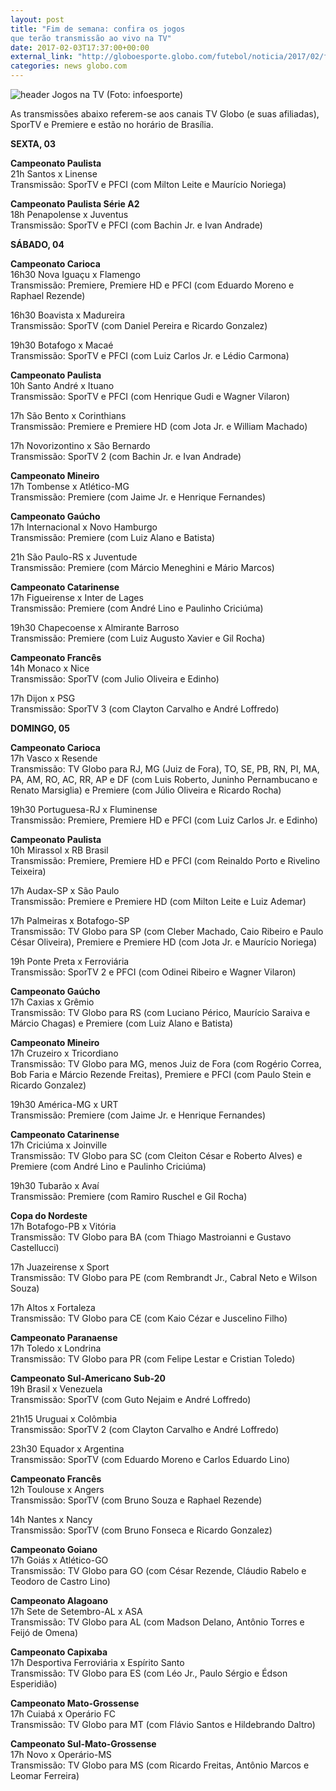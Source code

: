 ```yaml
---
layout: post
title: "Fim de semana: confira os jogos 
que terão transmissão ao vivo na TV"
date: 2017-02-03T17:37:00+00:00
external_link: "http://globoesporte.globo.com/futebol/noticia/2017/02/fim-de-semana-confira-os-jogos-que-terao-transmissao-ao-vivo-na-tv.html"
categories: news globo.com
---
```

 ![header Jogos na TV (Foto: infoesporte)](http://s2.glbimg.com/qnuAu1qIFFpd2ICyfCdetEB9agI=/0x0:689x86/690x86/s.glbimg.com/es/ge/f/original/2015/03/10/header_jogos-na-tv_2.jpg "header Jogos na TV (Foto: infoesporte)")  

As transmissões abaixo referem-se aos canais TV Globo (e suas afiliadas), SporTV e Premiere e estão no horário de Brasília.  
  
**SEXTA, 03**

**Campeonato Paulista**  
21h Santos x Linense  
Transmissão: SporTV e PFCI (com Milton Leite e Maurício Noriega)

**Campeonato Paulista Série A2**  
18h Penapolense x Juventus  
Transmissão: SporTV e PFCI (com Bachin Jr. e Ivan Andrade)  
  
**SÁBADO, 04**

**Campeonato Carioca**  
16h30 Nova Iguaçu x Flamengo  
Transmissão: Premiere, Premiere HD e PFCI (com Eduardo Moreno e Raphael Rezende)  
  
16h30 Boavista x Madureira  
Transmissão: SporTV (com Daniel Pereira e Ricardo Gonzalez)  
  
19h30 Botafogo x Macaé  
Transmissão: SporTV e PFCI (com Luiz Carlos Jr. e Lédio Carmona)

**Campeonato Paulista**  
10h Santo André x Ituano  
Transmissão: SporTV e PFCI (com Henrique Gudi e Wagner Vilaron)  
  
17h São Bento x Corinthians  
Transmissão: Premiere e Premiere HD (com Jota Jr. e William Machado)  
  
17h Novorizontino x São Bernardo  
Transmissão: SporTV 2&nbsp;(com Bachin Jr. e Ivan Andrade)  
  
**Campeonato Mineiro**  
17h Tombense x Atlético-MG  
Transmissão: Premiere (com Jaime Jr. e Henrique Fernandes)  
  
**Campeonato Gaúcho**  
17h Internacional x Novo Hamburgo  
Transmissão: Premiere (com Luiz Alano e Batista)  
  
21h São Paulo-RS x Juventude  
Transmissão: Premiere (com Márcio Meneghini e Mário Marcos)

**Campeonato Catarinense**  
17h Figueirense x Inter de Lages  
Transmissão: Premiere (com André Lino e Paulinho Criciúma)  
  
19h30 Chapecoense x Almirante Barroso  
Transmissão: Premiere (com Luiz Augusto Xavier e Gil Rocha)

**Campeonato Francês**  
14h Monaco x Nice  
Transmissão: SporTV (com Julio Oliveira e Edinho)

17h Dijon x PSG  
Transmissão: SporTV 3 (com Clayton Carvalho e André Loffredo)  
  
**DOMINGO, 05**

**Campeonato Carioca**  
17h Vasco x Resende  
Transmissão: TV Globo para RJ, MG (Juiz de Fora), TO, SE, PB, RN, PI, MA, PA, AM, RO, AC, RR, AP e DF (com Luis Roberto, Juninho Pernambucano e Renato Marsiglia) e Premiere (com Júlio Oliveira e Ricardo Rocha)   
  
19h30 Portuguesa-RJ x Fluminense  
Transmissão:&nbsp;Premiere, Premiere HD e PFCI (com Luiz Carlos Jr. e Edinho)  
  
**Campeonato Paulista**  
  10h Mirassol x RB Brasil  
Transmissão:&nbsp;Premiere, Premiere HD e PFCI (com Reinaldo Porto e Rivelino Teixeira)  
  
17h Audax-SP x São Paulo  
Transmissão:&nbsp;Premiere e Premiere HD (com Milton Leite e Luiz Ademar)  
  
17h Palmeiras x Botafogo-SP  
Transmissão: TV Globo para SP (com Cleber Machado, Caio Ribeiro e Paulo César Oliveira), Premiere e Premiere HD (com Jota Jr. e Maurício Noriega)  
  
19h Ponte Preta x Ferroviária  
Transmissão:&nbsp;SporTV 2 e PFCI (com Odinei Ribeiro e Wagner Vilaron)  
  
**Campeonato Gaúcho**  
17h Caxias x Grêmio  
Transmissão: TV Globo para RS (com Luciano Périco, Maurício Saraiva e Márcio Chagas) e Premiere&nbsp;(com Luiz Alano e Batista)  
  
**Campeonato Mineiro**  
17h Cruzeiro x Tricordiano  
Transmissão:&nbsp;TV Globo para MG, menos Juiz de Fora (com Rogério Correa, Bob Faria e Márcio Rezende Freitas), Premiere e PFCI (com Paulo Stein e Ricardo Gonzalez)  
  
19h30 América-MG x URT  
Transmissão:&nbsp;Premiere (com Jaime Jr. e Henrique Fernandes)  
  
**Campeonato Catarinense**  
17h Criciúma x Joinville  
Transmissão: TV Globo para SC (com Cleiton César e Roberto Alves) e Premiere&nbsp;(com André Lino e Paulinho Criciúma)  
  
19h30 Tubarão x Avaí  
Transmissão:&nbsp;Premiere (com Ramiro Ruschel e Gil Rocha)  
  
**Copa do Nordeste**  
17h Botafogo-PB x Vitória  
Transmissão: TV Globo para BA (com Thiago Mastroianni e Gustavo Castellucci)  
  
17h Juazeirense x Sport  
Transmissão: TV Globo para PE (com Rembrandt Jr., Cabral Neto e Wilson Souza)  
  
17h Altos x Fortaleza  
Transmissão: TV Globo para CE (com Kaio Cézar e Juscelino Filho)  
  
**Campeonato Paranaense**  
17h Toledo x Londrina  
Transmissão: TV Globo para PR (com Felipe Lestar e Cristian Toledo)  
  
**Campeonato Sul-Americano Sub-20**  
19h Brasil x Venezuela  
Transmissão: SporTV (com Guto Nejaim e André Loffredo)  
  
21h15 Uruguai x Colômbia  
Transmissão: SporTV 2 (com Clayton Carvalho e André Loffredo)  
  
23h30 Equador x Argentina  
Transmissão: SporTV (com Eduardo Moreno e Carlos Eduardo Lino)

**Campeonato Francês**  
12h Toulouse x Angers  
Transmissão: SporTV (com Bruno Souza e Raphael Rezende)  
  
14h Nantes x Nancy  
Transmissão: SporTV (com Bruno Fonseca e Ricardo Gonzalez)  
  
**Campeonato Goiano**  
17h Goiás x Atlético-GO  
Transmissão: TV Globo para GO (com César Rezende,&nbsp;Cláudio Rabelo e Teodoro de Castro Lino)  
  
**Campeonato Alagoano**  
17h Sete de Setembro-AL x ASA  
Transmissão: TV Globo para AL (com Madson Delano, Antônio Torres e Feijó de Omena)  
  
**Campeonato Capixaba**  
17h Desportiva Ferroviária x Espírito Santo  
Transmissão: TV Globo para ES (com Léo Jr., Paulo Sérgio e Édson Esperidião)  
  
**Campeonato Mato-Grossense**  
17h Cuiabá x Operário FC  
Transmissão: TV Globo para MT (com Flávio Santos e Hildebrando Daltro)  
  
**Campeonato Sul-Mato-Grossense**  
17h Novo x Operário-MS  
Transmissão: TV Globo para MS (com Ricardo Freitas, Antônio Marcos e Leomar Ferreira)

